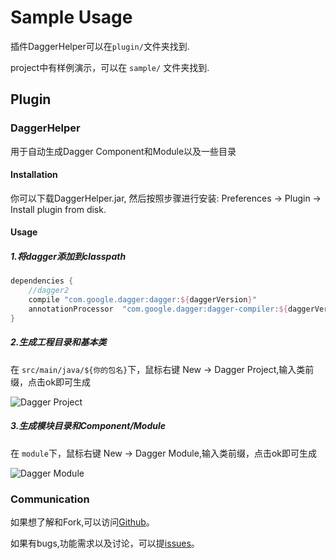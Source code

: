 # Sample Usage

插件DaggerHelper可以在`plugin/`文件夹找到.

project中有样例演示，可以在 `sample/` 文件夹找到.

## Plugin

### DaggerHelper

用于自动生成Dagger Component和Module以及一些目录

#### Installation

你可以下载DaggerHelper.jar, 然后按照步骤进行安装: Preferences -> Plugin -> Install plugin from disk.

#### Usage

##### 1.将dagger添加到classpath

```groovy
dependencies {
    //dagger2
    compile "com.google.dagger:dagger:${daggerVersion}"
    annotationProcessor  "com.google.dagger:dagger-compiler:${daggerVersion}"
}
```

##### 2.生成工程目录和基本类

在 `src/main/java/${你的包名}`下，鼠标右键 New -> Dagger Project,输入类前缀，点击ok即可生成

![Dagger Project](https://raw.githubusercontent.com/GosuncnMobile/BaseLibrary/master/images/dagger%20project.jpg)

##### 3.生成模块目录和Component/Module

在 `module`下，鼠标右键 New -> Dagger Module,输入类前缀，点击ok即可生成

![Dagger Module](https://raw.githubusercontent.com/GosuncnMobile/BaseLibrary/master/images/dagger%20module.jpg)

### Communication

如果想了解和Fork,可以访问[Github](https://github.com/wangtotang/DaggerHelper)。

如果有bugs,功能需求以及讨论，可以提[issues](https://github.com/wangtotang/DaggerHelper/issues)。